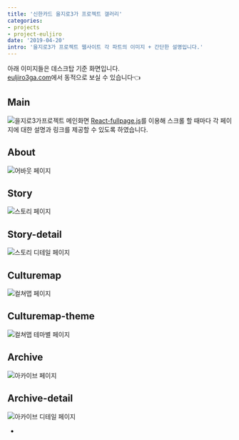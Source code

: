 ```yaml
---
title: '신한카드 을지로3가 프로젝트 갤러리'
categories:
- projects
- project-euljiro
date: '2019-04-20'
intro: '을지로3가 프로젝트 웹사이트 각 파트의 이미지 + 간단한 설명입니다.'
---
```

아래 이미지들은 데스크탑 기준 화면입니다. 
<br />[euljiro3ga.com](https://euljiro3ga.com)에서 동적으로 보실 수 있습니다👈

## Main

![을지로3가프로젝트 메인화면](/static/media/euljiro3ga-main.jpg)
[React-fullpage.js](https://alvarotrigo.com/react-fullpage/)를 이용해 스크롤 할 때마다 각 페이지에 대한 설명과 링크를 제공할 수 있도록 하였습니다.

## About

![어바웃 페이지](/static/media/euljiro3ga-about.jpg)

## Story

![스토리 페이지](/static/media/euljiro3ga-story.jpg)

## Story-detail

![스토리 디테일 페이지](/static/media/euljiro3ga-story-details.jpg)

## Culturemap

![컬쳐맵 페이지](/static/media/euljiro3ga-culturemap.jpg)

## Culturemap-theme

![컬쳐맵 테마별 페이지](/static/media/euljiro3ga-culturemap-theme.jpg)

## Archive

![아카이브 페이지](/static/media/euljiro3ga-archive.jpg)

## Archive-detail

![아카이브 디테일 페이지](/static/media/euljiro3ga-archive-details.jpg)

*